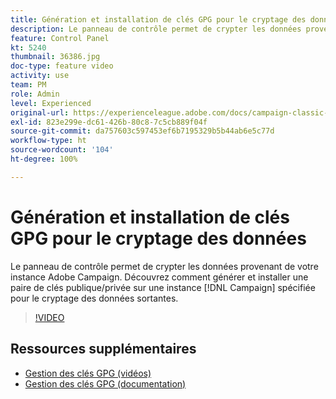 ```yaml
---
title: Génération et installation de clés GPG pour le cryptage des données
description: Le panneau de contrôle permet de crypter les données provenant de votre instance Adobe Campaign. Découvrez comment générer et installer une paire de clés publique/privée sur une instance Campaign spécifiée pour le cryptage des données sortantes.
feature: Control Panel
kt: 5240
thumbnail: 36386.jpg
doc-type: feature video
activity: use
team: PM
role: Admin
level: Experienced
original-url: https://experienceleague.adobe.com/docs/campaign-classic-learn/tutorials/administrating/control-panel-acc/gpg-key-management/generating-and-installing-gpg-keys-for-data-encryption.html
exl-id: 823e299e-dc61-426b-80c8-7c5cb889f04f
source-git-commit: da757603c597453ef6b7195329b5b44ab6e5c77d
workflow-type: ht
source-wordcount: '104'
ht-degree: 100%

---
```


# Génération et installation de clés GPG pour le cryptage des données

Le panneau de contrôle permet de crypter les données provenant de votre instance Adobe Campaign. Découvrez comment générer et installer une paire de clés publique/privée sur une instance [!DNL Campaign] spécifiée pour le cryptage des données sortantes.

>[!VIDEO](https://video.tv.adobe.com/v/36386?quality=12)

## Ressources supplémentaires

* [Gestion des clés GPG (vidéos)](./gpg-key-management-overview.md)
* [Gestion des clés GPG (documentation)](https://experienceleague.adobe.com/docs/control-panel/using/instances-settings/gpg-keys-management.html?lang=fr)
